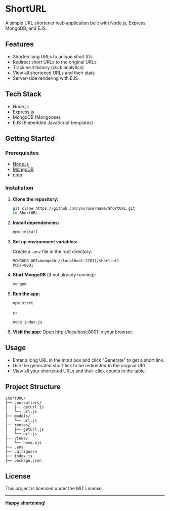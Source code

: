 # ShortURL

A simple URL shortener web application built with Node.js, Express, MongoDB, and EJS.

## Features

- Shorten long URLs to unique short IDs
- Redirect short URLs to the original URLs
- Track visit history (click analytics)
- View all shortened URLs and their stats
- Server-side rendering with EJS

## Tech Stack

- Node.js
- Express.js
- MongoDB (Mongoose)
- EJS (Embedded JavaScript templates)

## Getting Started

### Prerequisites

- [Node.js](https://nodejs.org/)
- [MongoDB](https://www.mongodb.com/try/download/community)
- [npm](https://www.npmjs.com/)

### Installation

1. **Clone the repository:**
   ```sh
   git clone https://github.com/yourusername/ShortURL.git
   cd ShortURL
   ```

2. **Install dependencies:**
   ```sh
   npm install
   ```

3. **Set up environment variables:**

   Create a `.env` file in the root directory:
   ```
   MONGODB_URI=mongodb://localhost:27017/short-url
   PORT=8001
   ```

4. **Start MongoDB** (if not already running):
   ```sh
   mongod
   ```

5. **Run the app:**
   ```sh
   npm start
   ```
   or
   ```sh
   node index.js
   ```

6. **Visit the app:**
   Open [http://localhost:8001](http://localhost:8001) in your browser.

## Usage

- Enter a long URL in the input box and click "Generate" to get a short link.
- Use the generated short link to be redirected to the original URL.
- View all your shortened URLs and their click counts in the table.

## Project Structure

```
ShortURL/
├── controllers/
│   ├── geturl.js
│   └── url.js
├── models/
│   └── url.js
├── routes/
│   ├── geturl.js
│   └── url.js
├── views/
│   └── home.ejs
├── .env
├── .gitignore
├── index.js
├── package.json
```

## License

This project is licensed under the MIT License.

---

**Happy shortening!**
